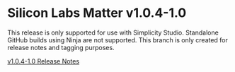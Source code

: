 # Silicon Labs Matter v1.0.4-1.0

This release is only supported for use with Simplicity Studio. Standalone GitHub builds using Ninja are not supported. This branch is only created for release notes and tagging purposes.

[v1.0.4-1.0 Release Notes](https://github.com/SiliconLabs/matter/releases/tag/v1.0.4-1.0)
